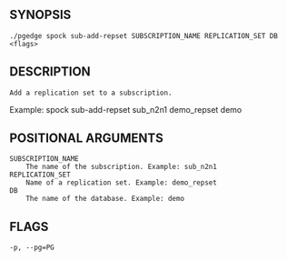 ## SYNOPSIS
    ./pgedge spock sub-add-repset SUBSCRIPTION_NAME REPLICATION_SET DB <flags>
 
## DESCRIPTION
    Add a replication set to a subscription. 

Example: spock sub-add-repset sub_n2n1 demo_repset demo
 
## POSITIONAL ARGUMENTS
    SUBSCRIPTION_NAME
        The name of the subscription. Example: sub_n2n1
    REPLICATION_SET
        Name of a replication set. Example: demo_repset
    DB
        The name of the database. Example: demo
 
## FLAGS
    -p, --pg=PG
    
    
